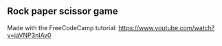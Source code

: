 ## Rock paper scissor game

Made with the FreeCodeCamp tutorial: https://www.youtube.com/watch?v=jaVNP3nIAv0
